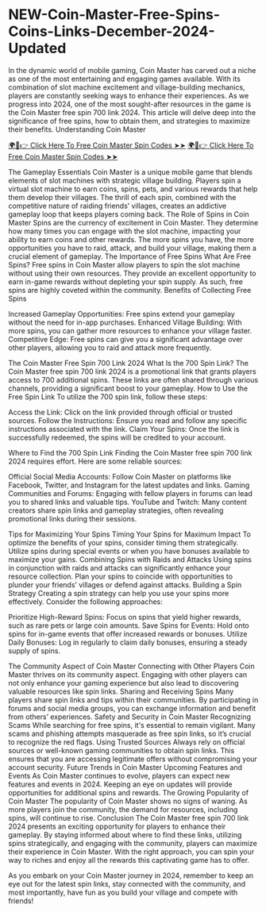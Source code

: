 # NEW-Coin-Master-Free-Spins-Coins-Links-December-2024-Updated
In the dynamic world of mobile gaming, Coin Master has carved out a niche as one of the most entertaining and engaging games available. With its combination of slot machine excitement and village-building mechanics, players are constantly seeking ways to enhance their experiences. As we progress into 2024, one of the most sought-after resources in the game is the Coin Master free spin 700 link 2024. This article will delve deep into the significance of free spins, how to obtain them, and strategies to maximize their benefits.
Understanding Coin Master

[🌍📱👉 Click Here To Free Coin Master Spin Codes ➤➤](https://offerbot.xyz/coinmaster-gift-card/)
[🌍📱👉 Click Here To Free Coin Master Spin Codes ➤➤](https://offerbot.xyz/all-gift-card/)

The Gameplay Essentials
Coin Master is a unique mobile game that blends elements of slot machines with strategic village building. Players spin a virtual slot machine to earn coins, spins, pets, and various rewards that help them develop their villages. The thrill of each spin, combined with the competitive nature of raiding friends’ villages, creates an addictive gameplay loop that keeps players coming back.
The Role of Spins in Coin Master
Spins are the currency of excitement in Coin Master. They determine how many times you can engage with the slot machine, impacting your ability to earn coins and other rewards. The more spins you have, the more opportunities you have to raid, attack, and build your village, making them a crucial element of gameplay.
The Importance of Free Spins
What Are Free Spins?
Free spins in Coin Master allow players to spin the slot machine without using their own resources. They provide an excellent opportunity to earn in-game rewards without depleting your spin supply. As such, free spins are highly coveted within the community.
Benefits of Collecting Free Spins

Increased Gameplay Opportunities: Free spins extend your gameplay without the need for in-app purchases.
Enhanced Village Building: With more spins, you can gather more resources to enhance your village faster.
Competitive Edge: Free spins can give you a significant advantage over other players, allowing you to raid and attack more frequently.

The Coin Master Free Spin 700 Link 2024
What Is the 700 Spin Link?
The Coin Master free spin 700 link 2024 is a promotional link that grants players access to 700 additional spins. These links are often shared through various channels, providing a significant boost to your gameplay.
How to Use the Free Spin Link
To utilize the 700 spin link, follow these steps:

Access the Link: Click on the link provided through official or trusted sources.
Follow the Instructions: Ensure you read and follow any specific instructions associated with the link.
Claim Your Spins: Once the link is successfully redeemed, the spins will be credited to your account.

Where to Find the 700 Spin Link
Finding the Coin Master free spin 700 link 2024 requires effort. Here are some reliable sources:

Official Social Media Accounts: Follow Coin Master on platforms like Facebook, Twitter, and Instagram for the latest updates and links.
Gaming Communities and Forums: Engaging with fellow players in forums can lead you to shared links and valuable tips.
YouTube and Twitch: Many content creators share spin links and gameplay strategies, often revealing promotional links during their sessions.

Tips for Maximizing Your Spins
Timing Your Spins for Maximum Impact
To optimize the benefits of your spins, consider timing them strategically. Utilize spins during special events or when you have bonuses available to maximize your gains.
Combining Spins with Raids and Attacks
Using spins in conjunction with raids and attacks can significantly enhance your resource collection. Plan your spins to coincide with opportunities to plunder your friends’ villages or defend against attacks.
Building a Spin Strategy
Creating a spin strategy can help you use your spins more effectively. Consider the following approaches:

Prioritize High-Reward Spins: Focus on spins that yield higher rewards, such as rare pets or large coin amounts.
Save Spins for Events: Hold onto spins for in-game events that offer increased rewards or bonuses.
Utilize Daily Bonuses: Log in regularly to claim daily bonuses, ensuring a steady supply of spins.

The Community Aspect of Coin Master
Connecting with Other Players
Coin Master thrives on its community aspect. Engaging with other players can not only enhance your gaming experience but also lead to discovering valuable resources like spin links.
Sharing and Receiving Spins
Many players share spin links and tips within their communities. By participating in forums and social media groups, you can exchange information and benefit from others’ experiences.
Safety and Security in Coin Master
Recognizing Scams
While searching for free spins, it's essential to remain vigilant. Many scams and phishing attempts masquerade as free spin links, so it’s crucial to recognize the red flags.
Using Trusted Sources
Always rely on official sources or well-known gaming communities to obtain spin links. This ensures that you are accessing legitimate offers without compromising your account security.
Future Trends in Coin Master
Upcoming Features and Events
As Coin Master continues to evolve, players can expect new features and events in 2024. Keeping an eye on updates will provide opportunities for additional spins and rewards.
The Growing Popularity of Coin Master
The popularity of Coin Master shows no signs of waning. As more players join the community, the demand for resources, including spins, will continue to rise.
Conclusion
The Coin Master free spin 700 link 2024 presents an exciting opportunity for players to enhance their gameplay. By staying informed about where to find these links, utilizing spins strategically, and engaging with the community, players can maximize their experience in Coin Master. With the right approach, you can spin your way to riches and enjoy all the rewards this captivating game has to offer.

As you embark on your Coin Master journey in 2024, remember to keep an eye out for the latest spin links, stay connected with the community, and most importantly, have fun as you build your village and compete with friends!

